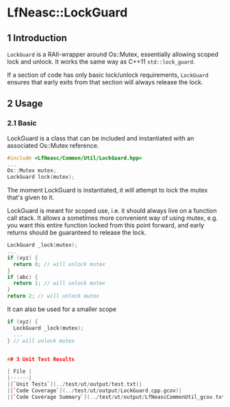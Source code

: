 LfNeasc::LockGuard
===

## 1 Introduction

`LockGuard` is a RAII-wrapper around Os::Mutex, essentially allowing scoped
lock and unlock. It works the same way as C++11 `std::lock_guard`.

If a section of code has only basic lock/unlock requirements, `LockGuard`
ensures that early exits from that section will always release the lock.

## 2 Usage

### 2.1 Basic

LockGuard is a class that can be included and instantiated with an associated
Os::Mutex reference.

```cpp
#include <LfNeasc/Common/Util/LockGuard.hpp>
...
Os::Mutex mutex;
LockGuard lock(mutex);
```

The moment LockGuard is instantiated, it will attempt to lock the mutex that's
given to it.

LockGuard is meant for scoped use, i.e. it should always live on a function
call stack. It allows a sometimes more convenient way of using mutex, e.g. you
want this entire function locked from this point forward, and early returns
should be guaranteed to release the lock.

```cpp
LockGuard _lock(mutex);
...
if (xyz) {
  return 0; // will unlock mutex
}
if (abc) {
  return 1; // will unlock mutex
}
return 2; // will unlock mutex
```

It can also be used for a smaller scope

```cpp
if (xyz) {
  LockGuard _lock(mutex);
  ...
} // will unlock mutex


## 3 Unit Test Results

| File |
|------|
|[`Unit Tests`](../test/ut/output/test.txt)|
|[`Code Coverage`](../test/ut/output/LockGuard.cpp.gcov)|
|[`Code Coverage Summary`](../test/ut/output/LfNeascCommonUtil_gcov.txt)|
